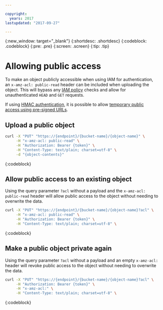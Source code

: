 ```yaml
---

copyright:
  years: 2017
lastupdated: "2017-09-27"

---
```

{:new_window: target="_blank"}
{:shortdesc: .shortdesc}
{:codeblock: .codeblock}
{:pre: .pre}
{:screen: .screen}
{:tip: .tip}

# Allowing public access

To make an object publicly accessible when using IAM for authentication, an `x-amz-acl: public-read` header can be included when uploading the object.  This will bypass any [IAM policy](/docs/services/cloud-object-storage/iam/overview.html) checks and allow for unauthenticated `HEAD` and `GET` requests.

If using [HMAC authentication](/docs/services/cloud-object-storage/hmac/hmac-signature.html), it is possible to allow [temporary public access using pre-signed URLs](/docs/services/cloud-object-storage/hmac/presigned-urls.html).

## Upload a public object

```sh
curl -X "PUT" "https://{endpoint}/{bucket-name}/{object-name}" \
     -H "x-amz-acl: public-read" \
     -H "Authorization: Bearer {token}" \
     -H "Content-Type: text/plain; charset=utf-8" \
     -d "{object-contents}"
```
{:codeblock}

## Allow public access to an existing object
Using the query parameter `?acl` without a payload and the `x-amz-acl: public-read` header will allow public access to the object without needing to overwrite the data.

```sh
curl -X "PUT" "https://{endpoint}/{bucket-name}/{object-name}?acl" \
     -H "x-amz-acl: public-read" \
     -H "Authorization: Bearer {token}" \
     -H "Content-Type: text/plain; charset=utf-8" \
```
{:codeblock}

## Make a public object private again
Using the query parameter `?acl` without a payload and an empty `x-amz-acl:` header will revoke public access to the object without needing to overwrite the data.

```sh
curl -X "PUT" "https://{endpoint}/{bucket-name}/{object-name}?acl" \
     -H "Authorization: Bearer {token}" \
     -H "x-amz-acl:" \
     -H "Content-Type: text/plain; charset=utf-8" \
```
{:codeblock}
